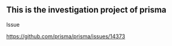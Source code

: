 ## This is the investigation project of prisma

Issue

https://github.com/prisma/prisma/issues/14373
